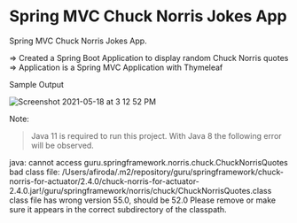 # Spring MVC Chuck Norris Jokes App
Spring MVC Chuck Norris Jokes App.


=> Created a Spring Boot Application to display random Chuck Norris quotes 
=> Application is a Spring MVC Application with Thymeleaf



Sample Output

![Screenshot 2021-05-18 at 3 12 52 PM](https://user-images.githubusercontent.com/25230552/118630340-0fca1980-b7ec-11eb-9fdf-40ed25fa7c04.jpg)




Note: 
> Java 11 is required to run this project. With Java 8 the following error will be observed. 

java: cannot access guru.springframework.norris.chuck.ChuckNorrisQuotes
  bad class file: /Users/afiroda/.m2/repository/guru/springframework/chuck-norris-for-actuator/2.4.0/chuck-norris-for-actuator-2.4.0.jar!/guru/springframework/norris/chuck/ChuckNorrisQuotes.class
    class file has wrong version 55.0, should be 52.0
    Please remove or make sure it appears in the correct subdirectory of the classpath.


